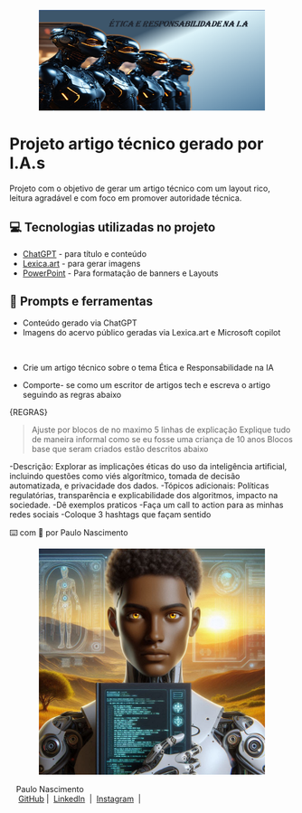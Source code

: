


<p align="center">
  <img 
    src="Assets/Capa.png"
    width="400"  
  />
</p>

# Projeto artigo técnico gerado por I.A.s

Projeto com o objetivo de gerar um artigo técnico com um layout rico, leitura agradável e com foco em promover autoridade técnica.


## 💻 Tecnologias utilizadas no projeto

- [ChatGPT](https://chat.openai.com/) - para título e conteúdo
- [Lexica.art](https://lexica.art/) - para gerar imagens
- [PowerPoint](https://www.microsoft.com/en/microsoft-365/powerpoint) - Para formatação de banners e Layouts


## 📄 Prompts e ferramentas

- Conteúdo gerado via ChatGPT
- Imagens do acervo público geradas via Lexica.art e Microsoft copilot
<br/>


- Crie um artigo técnico sobre o tema Ética e Responsabilidade na IA

- Comporte- se como um escritor de artigos tech e escreva o artigo seguindo as regras abaixo

{REGRAS}
> Ajuste por blocos de no maximo 5 linhas de explicação
> Explique tudo de maneira informal como se eu fosse uma criança de 10 anos
> Blocos base que seram criados estão descritos abaixo

-Descrição: Explorar as implicações éticas do uso da inteligência artificial, incluindo questões como viés algorítmico, tomada de decisão automatizada, e privacidade dos dados.
-Tópicos adicionais: Políticas regulatórias, transparência e explicabilidade dos algoritmos, impacto na sociedade.
-Dê exemplos praticos 
-Faça um call to action para as minhas redes sociais 
-Coloque 3 hashtags que façam sentido


⌨️ com 💜 por Paulo Nascimento 

<p align="center">
  <img 
    src="Assets/Eu robô.jpg"
    width="400"  
  />
</p>
 <p>&nbsp&nbsp&nbspPaulo Nascimento<br>
    &nbsp&nbsp&nbsp
     <a href="https://github.com/Palex85">
    GitHub</a>&nbsp;|&nbsp;
    <a href="www.linkedin.com/in/paulo-nascimento-7147408b/
">LinkedIn</a>
&nbsp;|&nbsp;
<a href="https://www.instagram.com/p.a_nasci/">
    Instagram</a>
&nbsp;|&nbsp;</p>
